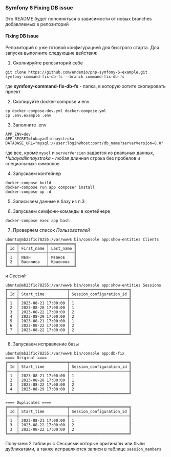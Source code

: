 ### Symfony 6 Fixing DB issue

Это README будет пополняться в зависимости от новых branches добавляемых в репозиторий

#### Fixing DB issue

Репозиторий с уже готовой конфигурацией для быстрого старта. Для запуска выполните следующие действия:

1. Сколнируйте репозиторий себе 
```shell
git clone https://github.com/endemio/php-symfony-6-example.git symfony-command-fix-db-fs --branch command-fix-db-fs
```
где **symfony-command-fix-db-fs** - папка, в которую хотите скопировать проект

2. Скопируйте docker-compose и env
```shell
cp docker-compose-dev.yml docker-compose.yml 
cp .env.example .env
```

3. Заполните .env
```shell
APP_ENV=dev
APP_SECRET=lubayadlinnaystroka
DATABASE_URL="mysql://user:login@host:port/db_name?serverVersion=8.0"
```
где все, кроме `mysql` и `serverVersion` задается из реальных данных, **lubayadlinnaystroka* - любая длинная строка без пробелов и специальныхз символов

4. Запускаем контейнер
```shell
docker-compose build
docker-compose run app composer install
docker-compose up -d
```

5. Записывем данные в базу из п.3

6. Запускаем симфони-команды в контейнере
```shell
docker-compose exec app bash
```

7. Проверяем список *Пользователей* 
```shell
ubuntu@ab23f1c78255:/var/www$ bin/console app:show-entities Clients
╔════╤════════════╤═══════════╗
║ Id │ First_name │ Last_name ║
╟────┼────────────┼───────────╢
║ 1  │ Иван       │ Иванов    ║
║ 2  │ Василиса   │ Краснова  ║
╚════╧════════════╧═══════════╝
```
и *Сессий*

```shell
ubuntu@ab23f1c78255:/var/www$ bin/console app:show-entities Sessions
╔════╤═════════════════════╤══════════════════════════╗
║ Id │ Start_time          │ Session_configuration_id ║
╟────┼─────────────────────┼──────────────────────────╢
║ 1  │ 2023-08-21 17:00:00 │ 1                        ║
║ 2  │ 2023-08-28 17:00:00 │ 1                        ║
║ 3  │ 2023-08-22 17:00:00 │ 2                        ║
║ 4  │ 2023-08-29 17:00:00 │ 2                        ║
║ 5  │ 2023-08-21 17:00:00 │ 1                        ║
║ 6  │ 2023-08-22 17:00:00 │ 2                        ║
║ 7  │ 2023-08-22 17:00:00 │ 2                        ║
╚════╧═════════════════════╧══════════════════════════╝
```
8. Запускаем исправление базы
```shell
ubuntu@ab23f1c78255:/var/www$ bin/console app:db-fix
==== Original ====
╔════╤═════════════════════╤══════════════════════════╗
║ Id │ Start_time          │ Session_configuration_id ║
╟────┼─────────────────────┼──────────────────────────╢
║ 1  │ 2023-08-21 17:00:00 │ 1                        ║
║ 2  │ 2023-08-28 17:00:00 │ 1                        ║
║ 3  │ 2023-08-22 17:00:00 │ 2                        ║
║ 4  │ 2023-08-29 17:00:00 │ 2                        ║
╚════╧═════════════════════╧══════════════════════════╝

==== Duplicates ====
╔════╤═════════════════════╤══════════════════════════╗
║ Id │ Start_time          │ Session_configuration_id ║
╟────┼─────────────────────┼──────────────────────────╢
║ 1  │ 2023-08-21 17:00:00 │ 1                        ║
║ 3  │ 2023-08-22 17:00:00 │ 2                        ║
║ 3  │ 2023-08-22 17:00:00 │ 2                        ║
╚════╧═════════════════════╧══════════════════════════╝
```
Получаем 2 таблицы с Сессиями которые оригиналы или были дубликатами, а также исправляются записи в таблице `session_members` 